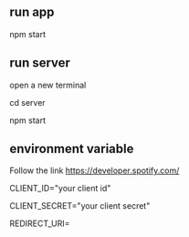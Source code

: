 ## run app
npm start

## run server
open a new terminal

cd server 

npm start 

## environment variable
Follow the link https://developer.spotify.com/

CLIENT_ID="your client id" 

CLIENT_SECRET="your client secret" 

REDIRECT_URI= 



